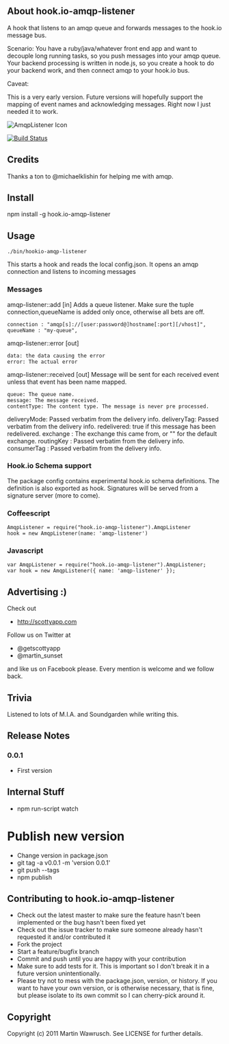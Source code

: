## About hook.io-amqp-listener

A hook that listens to an amqp queue and forwards messages to the hook.io message bus.

Scenario: You have a ruby/java/whatever front end app and want to decouple long running tasks, so you
push messages into your amqp queue. Your backend processing is written in node.js, so you create a hook to do your backend work, and then connect amqp to your hook.io bus.

Caveat:

This is a very early version. Future versions will hopefully support the mapping of event names and acknowledging messages. Right now I just needed it to work.

![AmqpListener Icon](http://github.com/scottyapp/hook.io-amqp-listener/raw/master/assets/amqp-listener114x114.png)

[![Build Status](https://secure.travis-ci.org/scottyapp/hook.io-amqp-listener.png)](http://travis-ci.org/scottyapp/hook.io-amqp-listener.png)

## Credits

Thanks a ton to @michaelklishin for helping me with amqp.

## Install

npm install -g hook.io-amqp-listener

## Usage

	./bin/hookio-amqp-listener

This starts a hook and reads the local config.json. It opens an amqp connection and listens to incoming messages

### Messages

amqp-listener::add [in]
Adds a queue listener. Make sure the tuple connection,queueName is added only once, otherwise
all bets are off.

	connection : "amqp[s]://[user:password@]hostname[:port][/vhost]",
	queueName : "my-queue",


amqp-listener::error [out]

	data: the data causing the error
	error: The actual error

amqp-listener::received [out]
Message will be sent for each received event unless that event has been name mapped.

	queue: The queue name.
	message: The message received.
	contentType: The content type. The message is never pre processed.
  deliveryMode: Passed verbatim from the delivery info. 
  deliveryTag: Passed verbatim from the delivery info.
  redelivered: true if this message has been redelivered.
  exchange : The exchange this came from, or "" for the default exchange.
  routingKey : Passed verbatim from the delivery info.
  consumerTag : Passed verbatim from the delivery info.


### Hook.io Schema support 

The package config contains experimental hook.io schema definitions. The definition is also exported as hook. Signatures will be served from a signature server (more to come).

### Coffeescript

	AmqpListener = require("hook.io-amqp-listener").AmqpListener
	hook = new AmqpListener(name: 'amqp-listener')
 
### Javascript

	var AmqpListener = require("hook.io-amqp-listener").AmqpListener;
	var hook = new AmqpListener({ name: 'amqp-listener' });

## Advertising :)

Check out 

* http://scottyapp.com

Follow us on Twitter at 

* @getscottyapp
* @martin_sunset

and like us on Facebook please. Every mention is welcome and we follow back.


## Trivia

Listened to lots of M.I.A. and Soundgarden while writing this.

## Release Notes

### 0.0.1

* First version

## Internal Stuff

* npm run-script watch

# Publish new version

* Change version in package.json
* git tag -a v0.0.1 -m 'version 0.0.1'
* git push --tags
* npm publish

## Contributing to hook.io-amqp-listener
 
* Check out the latest master to make sure the feature hasn't been implemented or the bug hasn't been fixed yet
* Check out the issue tracker to make sure someone already hasn't requested it and/or contributed it
* Fork the project
* Start a feature/bugfix branch
* Commit and push until you are happy with your contribution
* Make sure to add tests for it. This is important so I don't break it in a future version unintentionally.
* Please try not to mess with the package.json, version, or history. If you want to have your own version, or is otherwise necessary, that is fine, but please isolate to its own commit so I can cherry-pick around it.

## Copyright

Copyright (c) 2011 Martin Wawrusch. See LICENSE for
further details.


